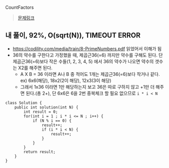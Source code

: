 CountFactors

> [문제링크](https://app.codility.com/programmers/lessons/10-prime_and_composite_numbers/count_factors/)


## 내 풀이, 92%, O(sqrt(N)), TIMEOUT ERROR
- https://codility.com/media/train/8-PrimeNumbers.pdf 읽었어서 이해가 됨
- 36의 약수를 구한다고 가정했을 때, 제곱근36(=6) 까지만 약수를 구해도 된다. 단 제곱근36(=6)보다 작은 수들(1, 2, 3, 4, 5) 에서 36의 약수가 나오면 약수의 갯수는 X2를 해주면 된다.
    - A X B = 36 이라면 A나 B 중 적어도 1개는 제곱근36(=6)보다 작거나 같다. 
        ex) 6x6(해당), 18x2(2이 해당), 12x3(3이 해당)
    - 그래서 1x36 이라면 1만 해당하는지 보고 36은 따로 구하지 않고 +1만 더 해주면 된다.(총 2+), 단 6x6은 6을 2번 중복체크 할 필요 없으므로 `i * i < N`
```
class Solution {
    public int solution(int N) {
		int result = 0;
		for(int i = 1 ; i * i <= N ; i++) {
			if (N % i == 0) {
				result++;
				if (i * i < N) {
					result++;
				}
			}
		}		
		return result;
	}
}   
```

